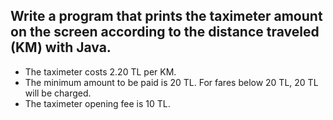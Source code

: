 ## Write a program that prints the taximeter amount on the screen according to the distance traveled (KM) with Java. ##

* The taximeter costs 2.20 TL per KM.
* The minimum amount to be paid is 20 TL. For fares below 20 TL, 20 TL will be charged.
* The taximeter opening fee is 10 TL.